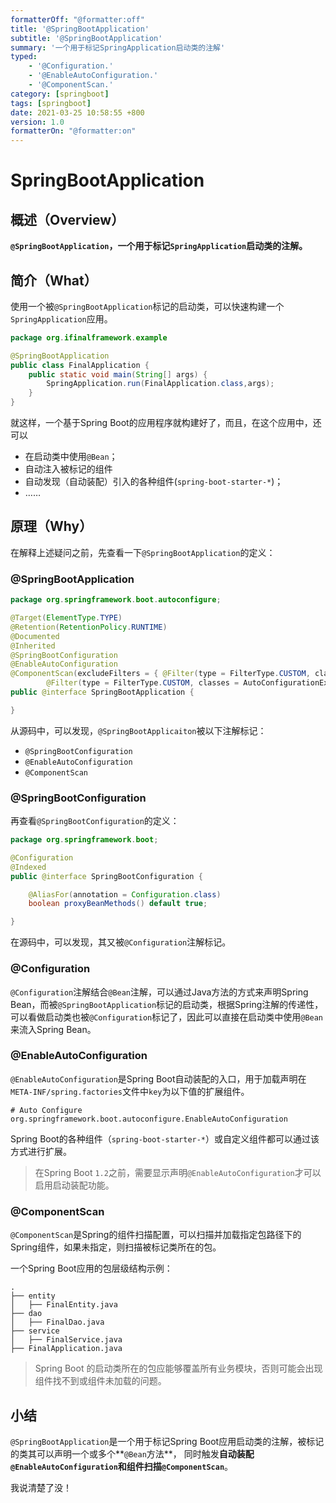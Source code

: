 ```yaml
---
formatterOff: "@formatter:off"
title: '@SpringBootApplication'
subtitle: '@SpringBootApplication'
summary: '一个用于标记SpringApplication启动类的注解'
typed: 
    - '@Configuration.'
    - '@EnableAutoConfiguration.'
    - '@ComponentScan.'
category: [springboot]
tags: [springboot] 
date: 2021-03-25 10:58:55 +800 
version: 1.0
formatterOn: "@formatter:on"
---
```


# SpringBootApplication

## 概述（Overview）

**`@SpringBootApplication`，一个用于标记`SpringApplication`启动类的注解。**

## 简介（What）

使用一个被`@SpringBootApplication`标记的启动类，可以快速构建一个`SpringApplication`应用。

```java
package org.ifinalframework.example

@SpringBootApplication
public class FinalApplication {
    public static void main(String[] args) {
        SpringApplication.run(FinalApplication.class,args);
    }
}
```

就这样，一个基于Spring Boot的应用程序就构建好了，而且，在这个应用中，还可以

* 在启动类中使用`@Bean`；
* 自动注入被标记的组件
* 自动发现（自动装配）引入的各种组件(`spring-boot-starter-*`)；
* ……

## 原理（Why）

在解释上述疑问之前，先查看一下`@SpringBootApplication`的定义：

### @SpringBootApplication

```java
package org.springframework.boot.autoconfigure;

@Target(ElementType.TYPE)
@Retention(RetentionPolicy.RUNTIME)
@Documented
@Inherited
@SpringBootConfiguration
@EnableAutoConfiguration
@ComponentScan(excludeFilters = { @Filter(type = FilterType.CUSTOM, classes = TypeExcludeFilter.class),
		@Filter(type = FilterType.CUSTOM, classes = AutoConfigurationExcludeFilter.class) })
public @interface SpringBootApplication {

}
```

从源码中，可以发现，`@SpringBootApplicaiton`被以下注解标记：

* `@SpringBootConfiguration`
* `@EnableAutoConfiguration`
* `@ComponentScan`

### @SpringBootConfiguration

再查看`@SpringBootConfiguration`的定义：

```java
package org.springframework.boot;

@Configuration
@Indexed
public @interface SpringBootConfiguration {

	@AliasFor(annotation = Configuration.class)
	boolean proxyBeanMethods() default true;

}
```

在源码中，可以发现，其又被`@Configuration`注解标记。

### @Configuration

`@Configuration`注解结合`@Bean`注解，可以通过Java方法的方式来声明Spring Bean，而被`@SpringBootApplication`标记的启动类，根据Spring注解的传递性，可以看做启动类也被`@Configuration`标记了，因此可以直接在启动类中使用`@Bean`来流入Spring Bean。

### @EnableAutoConfiguration

`@EnableAutoConfiguration`是Spring Boot自动装配的入口，用于加载声明在`META-INF/spring.factories`文件中`key`为以下值的扩展组件。

```properties
# Auto Configure
org.springframework.boot.autoconfigure.EnableAutoConfiguration
```

Spring Boot的各种组件（`spring-boot-starter-*`）或自定义组件都可以通过该方式进行扩展。

> 在Spring Boot `1.2`之前，需要显示声明`@EnableAutoConfiguration`才可以启用启动装配功能。

### @ComponentScan

`@ComponentScan`是Spring的组件扫描配置，可以扫描并加载指定包路径下的Spring组件，如果未指定，则扫描被标记类所在的包。

一个Spring Boot应用的包层级结构示例：

```text
.
├── entity
│   ├── FinalEntity.java
├── dao 
│   ├── FinalDao.java
├── service 
│   ├── FinalService.java
├── FinalApplication.java
```

> Spring Boot 的启动类所在的包应能够覆盖所有业务模块，否则可能会出现组件找不到或组件未加载的问题。

## 小结

`@SpringBootApplication`是一个用于标记Spring Boot应用启动类的注解，被标记的类其可以声明一个或多个**`@Bean`方法**， 同时触发**自动装配`@EnableAutoConfiguration`**和**组件扫描`@ComponentScan`**。

我说清楚了没！